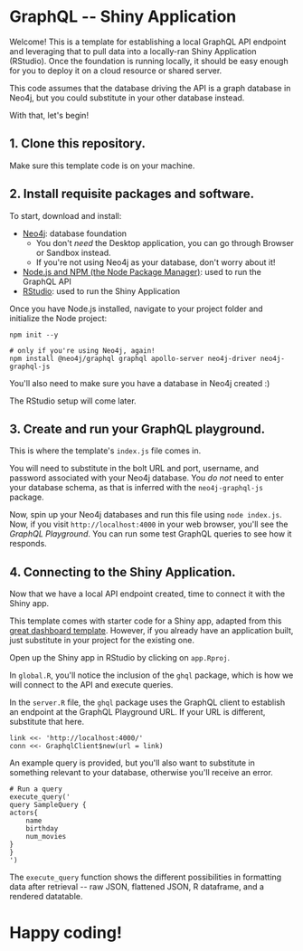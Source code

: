 # GraphQL -- Shiny Application

Welcome! This is a template for establishing a local GraphQL API endpoint and leveraging that to pull data into a locally-ran Shiny Application (RStudio). Once the foundation is running locally, it should be easy enough for you to deploy it on a cloud resource or shared server.

This code assumes that the database driving the API is a graph database in Neo4j, but you could substitute in your other database instead.

With that, let's begin!

## 1. Clone this repository.

Make sure this template code is on your machine. 

## 2. Install requisite packages and software.

To start, download and install:
* [Neo4j](https://neo4j.com/download/): database foundation
  * You don't *need* the Desktop application, you can go through Browser or Sandbox instead.
  * If you're not using Neo4j as your database, don't worry about it!
* [Node.js and NPM (the Node Package Manager)](https://nodejs.org/en/download/): used to run the GraphQL API
* [RStudio](https://www.rstudio.com/): used to run the Shiny Application

Once you have Node.js installed, navigate to your project folder and initialize the Node project:
```
npm init --y

# only if you're using Neo4j, again!
npm install @neo4j/graphql graphql apollo-server neo4j-driver neo4j-graphql-js
```

You'll also need to make sure you have a database in Neo4j created :) 

The RStudio setup will come later.

## 3. Create and run your GraphQL playground.

This is where the template's `index.js` file comes in.

You will need to substitute in the bolt URL and port, username, and password associated with your Neo4j database. You *do not* need to enter your database schema, as that is inferred with the `neo4j-graphql-js` package.

Now, spin up your Neo4j databases and run this file using `node index.js`. Now, if you visit `http://localhost:4000` in your web browser, you'll see the *GraphQL Playground*. You can run some test GraphQL queries to see how it responds. 

## 4. Connecting to the Shiny Application.

Now that we have a local API endpoint created, time to connect it with the Shiny app.

This template comes with starter code for a Shiny app, adapted from this [great dashboard template](https://github.com/davidmeza1/example-dashboard-shiny). However, if you already have an application built, just substitute in your project for the existing one.

Open up the Shiny app in RStudio by clicking on `app.Rproj`. 

In `global.R`, you'll notice the inclusion of the `ghql` package, which is how we will connect to the API and execute queries.

In the `server.R` file, the `ghql` package uses the GraphQL client to establish an endpoint at the GraphQL Playground URL. If your URL is different, substitute that here.

```
link <<- 'http://localhost:4000/'
conn <<- GraphqlClient$new(url = link)
```

An example query is provided, but you'll also want to substitute in something relevant to your database, otherwise you'll receive an error.

```
# Run a query
execute_query('
query SampleQuery {
actors{
    name 
    birthday
    num_movies
}
}
')
```

The `execute_query` function shows the different possibilities in formatting data after retrieval -- raw JSON, flattened JSON, R dataframe, and a rendered datatable.

# Happy coding!